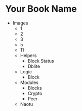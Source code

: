 # Your Book Name

- Images
  - 1
  - 2
  - 3
  - 5
  - 11
  - Helpers
    - Block Status
    - Dblite
  - Logic
    - Block
  - Modules
    - Blocks
    - Crypto
    - Peer
  - Naotu
